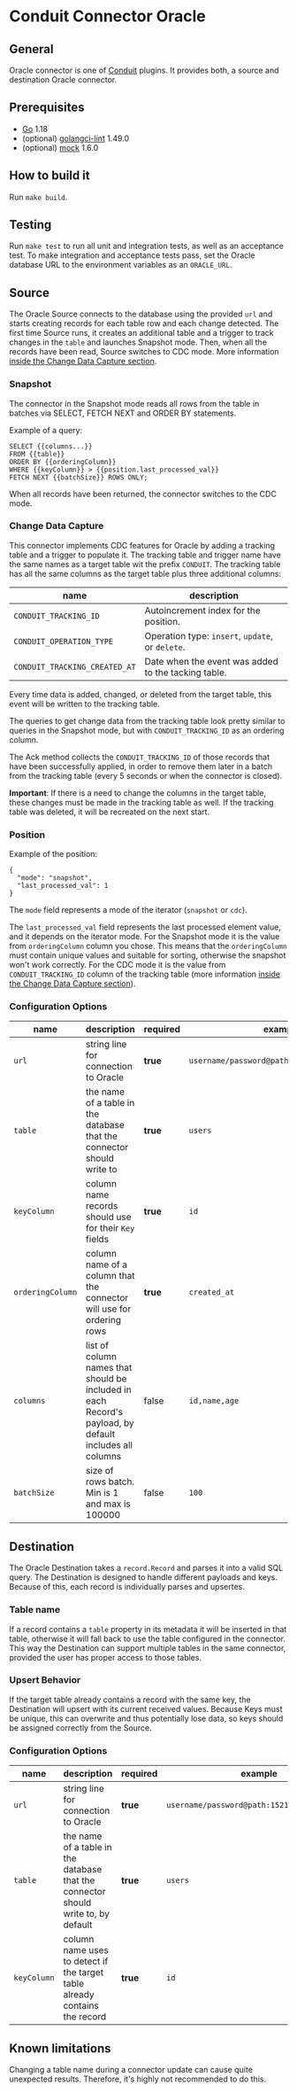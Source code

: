 # Conduit Connector Oracle

## General

Oracle connector is one of [Conduit](https://github.com/ConduitIO/conduit) plugins. It provides both, a source and
destination Oracle connector.

## Prerequisites

- [Go](https://go.dev/) 1.18
- (optional) [golangci-lint](https://github.com/golangci/golangci-lint) 1.49.0
- (optional) [mock](https://github.com/golang/mock) 1.6.0

## How to build it

Run `make build`.

## Testing

Run `make test` to run all unit and integration tests, as well as an acceptance test. To make integration and acceptance
tests pass, set the Oracle database URL to the environment variables as an `ORACLE_URL`.

## Source

The Oracle Source connects to the database using the provided `url` and starts creating records for each table row and
each change detected. The first time Source runs, it creates an additional table and a trigger to track changes in
the `table` and launches Snapshot mode. Then, when all the records have been read, Source switches to CDC mode. More
information [inside the Change Data Capture section](#change-data-capture).

### Snapshot

The connector in the Snapshot mode reads all rows from the table in batches via SELECT, FETCH NEXT and ORDER BY statements.

Example of a query:

```
SELECT {{columns...}}
FROM {{table}}
ORDER BY {{orderingColumn}}
WHERE {{keyColumn}} > {{position.last_processed_val}}
FETCH NEXT {{batchSize}} ROWS ONLY;
```

When all records have been returned, the connector switches to the CDC mode.

### Change Data Capture

This connector implements CDC features for Oracle by adding a tracking table and a trigger to populate it. The tracking
table and trigger name have the same names as a target table wit the prefix `CONDUIT`. The tracking table has all the
same columns as the target table plus three additional columns:

| name                          | description                                          |
|-------------------------------|------------------------------------------------------|
| `CONDUIT_TRACKING_ID`         | Autoincrement index for the position.                |
| `CONDUIT_OPERATION_TYPE`      | Operation type: `insert`, `update`, or `delete`.     |
| `CONDUIT_TRACKING_CREATED_AT` | Date when the event was added to the tacking table.  |

Every time data is added, changed, or deleted from the target table, this event will be written to the tracking table.

The queries to get change data from the tracking table look pretty similar to queries in the Snapshot mode, but
with `CONDUIT_TRACKING_ID` as an ordering column.

The Ack method collects the `CONDUIT_TRACKING_ID` of those records that have been successfully applied, in order to
remove them later in a batch from the tracking table (every 5 seconds or when the connector is closed).

**Important**: If there is a need to change the columns in the target table, these changes must be made in the tracking
table as well. If the tracking table was deleted, it will be recreated on the next start.

### Position

Example of the position:

```
{
  "mode": "snapshot",
  "last_processed_val": 1
}
```

The `mode` field represents a mode of the iterator (`snapshot` or `cdc`).

The `last_processed_val` field represents the last processed element value, and it depends on the iterator mode. For the
Snapshot mode it is the value from `orderingColumn` column you chose. This means that the `orderingColumn` must contain
unique values and suitable for sorting, otherwise the snapshot won't work correctly. For the CDC mode it is the value
from `CONDUIT_TRACKING_ID` column of the tracking table (more
information [inside the Change Data Capture section](#change-data-capture)).

### Configuration Options

| name             | description                                                                                            | required | example                                     |
|------------------|--------------------------------------------------------------------------------------------------------|----------|---------------------------------------------|
| `url`            | string line for connection to Oracle                                                                   | **true** | `username/password@path:1521/my.domain.com` |
| `table`          | the name of a table in the database that the connector should write to                                 | **true** | `users`                                     |
| `keyColumn`      | column name records should use for their `Key` fields                                                  | **true** | `id`                                        |
| `orderingColumn` | column name of a column that the connector will use for ordering rows                                  | **true** | `created_at`                                |
| `columns`        | list of column names that should be included in each Record's payload, by default includes all columns | false    | `id,name,age`                               |
| `batchSize`      | size of rows batch. Min is 1 and max is 100000                                                         | false    | `100`                                       |

## Destination

The Oracle Destination takes a `record.Record` and parses it into a valid SQL query. The Destination is designed to
handle different payloads and keys. Because of this, each record is individually parses and upsertes.

### Table name

If a record contains a `table` property in its metadata it will be inserted in that table, otherwise it will fall back
to use the table configured in the connector. This way the Destination can support multiple tables in the same
connector, provided the user has proper access to those tables.

### Upsert Behavior

If the target table already contains a record with the same key, the Destination will upsert with its current received
values. Because Keys must be unique, this can overwrite and thus potentially lose data, so keys should be assigned
correctly from the Source.

### Configuration Options

| name        | description                                                                        | required | example                                     |
|-------------|------------------------------------------------------------------------------------|----------|---------------------------------------------|
| `url`       | string line for connection to Oracle                                               | **true** | `username/password@path:1521/my.domain.com` |
| `table`     | the name of a table in the database that the connector should write to, by default | **true** | `users`                                     |
| `keyColumn` | column name uses to detect if the target table already contains the record         | **true** | `id`                                        |

## Known limitations

Changing a table name during a connector update can cause quite unexpected results. Therefore, it's highly not
recommended to do this.